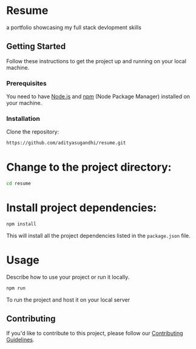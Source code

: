 # Resume

a portfolio showcasing my full stack devlopment skills

## Getting Started

Follow these instructions to get the project up and running on your local machine.

### Prerequisites

You need to have [Node.js](https://nodejs.org/) and [npm](https://www.npmjs.com/) (Node Package Manager) installed on your machine.

### Installation

Clone the repository:

```bash
https://github.com/adityasugandhi/resume.git
```


# Change to the project directory:

```bash
cd resume
```

# Install project dependencies:

```bash
npm install
```

This will install all the project dependencies listed in the `package.json` file.

# Usage

Describe how to use your project or run it locally.
```bash
npm run
```
To run the project and host it on your local server

## Contributing

If you'd like to contribute to this project, please follow our [Contributing Guidelines](CONTRIBUTING.md).
